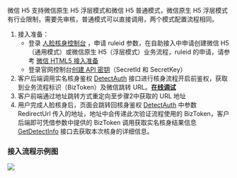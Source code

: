 微信 H5 支持微信原生 H5 浮层模式和微信 H5 普通模式，微信原生 H5 浮层模式有行业限制，需要先审核，普通模式可以直接调用，两个模式配置流程相同。

1. 接入准备：
   - 登录 [人脸核身控制台](https://console.cloud.tencent.com/faceid) ，申请 ruleid 参数，在自助接入中申请创建微信 H5（通用模式）或微信原生 H5（浮层模式）业务流程，ruleid 的申请，请参考 [微信 HTML5 接入准备](https://cloud.tencent.com/document/product/1007/30999)
   - 登录官网控制台[创建 API 密钥](https://console.cloud.tencent.com/cam/capi)（SecretId 和 SecretKey）
2. 客户后端调用实名核身鉴权 [DetectAuth](https://cloud.tencent.com/document/api/1007/31816) 接口进行核身流程开启前鉴权，获取到业务流程标识（BizToken）及微信跳转 URL。**[在线调试](https://console.cloud.tencent.com/api/explorer?Product=faceid&Version=2018-03-01&Action=DetectAuth&SignVersion=)**
3. 客户前端通过地址跳转方式重定向至步骤2中获取的 URL 地址
4. 用户完成人脸核身后，页面会跳转回核身鉴权 [DetectAuth](https://cloud.tencent.com/document/api/1007/31816) 中参数 RedirectUrl 传入的地址，地址中会传递此次验证流程使用的 BizToken，客户后端即可凭借参数中提供的 BizToken 调用获取实名核身结果信息  [GetDetectInfo](https://cloud.tencent.com/document/api/1007/31331) 接口去获取本次核身的详细信息。

### 接入流程示例图
![](https://main.qcloudimg.com/raw/e6140897733e231526aae3c5aae4a701.png)

